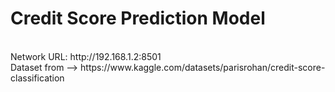 # Credit Score Prediction Model 
<br>
Network URL: http://192.168.1.2:8501
<br>
Dataset from --> https://www.kaggle.com/datasets/parisrohan/credit-score-classification
